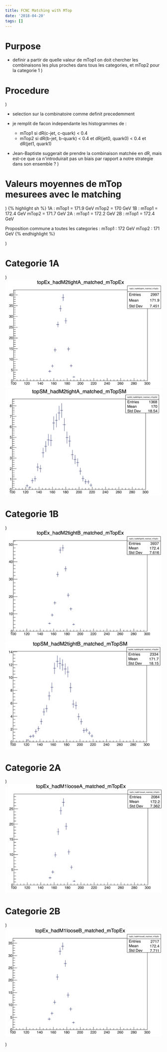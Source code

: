 ```yaml
---
title: FCNC Matching with MTop
date: '2018-04-20'
tags: []
---
```

# Purpose

- definir a partir de quelle valeur de mTop1 on doit chercher les combinaisons les plus proches dans tous les categories, et mTop2 pour la categorie 1
)
# Procedure
)
- selection sur la combinatoire comme definit precedemment
- je remplit de facon independante les histogrammes de :
  - mTop1 si dR(c-jet, c-quark) < 0.4
  - mTop2 si dR(b-jet, b-quark) < 0.4 et dR(jet0, quark0) < 0.4 et dR(jet1, quark1)
  
- Jean-Baptiste suggerait de prendre la combinaison matchée en dR, mais est-ce que ca n'introduirait pas un biais par rapport a notre strategie dans son ensemble ?
)
# Valeurs moyennes de mTop mesurees avec le matching
)
{% highlight sh %}
1A :
  mTop1 = 171.9 GeV
  mTop2 = 170 GeV
1B :
  mTop1 = 172.4 GeV
  mTop2 = 171.7 GeV
2A :
  mTop1 = 172.2 GeV
2B :
  mTop1 = 172.4 GeV
  
Proposition commune a toutes les categories :
  mTop1 : 172 GeV
  mTop2 : 171 GeV
{% endhighlight %}


)
# Categorie 1A
)
![IMAGE](/images/q/73F30EC980942B557783A0BDA6B11998.jpg)
![IMAGE](/images/q/EDCC371E626358103B48DC419E3C99BD.jpg)
# Categorie 1B
)
![IMAGE](/images/q/490E2619C270C419BFA74FB284EAAEEE.jpg)
![IMAGE](/images/q/03A8630950AABEC017F8868D8F9D6757.jpg)
# Categorie 2A
)
![IMAGE](/images/q/65DC188C0DEC1C2B6616952ACD98AB8B.jpg)
# Categorie 2B
)
![IMAGE](/images/q/6888111F1C3ECACEBF0EA7CFC13FFC9B.jpg)

)
